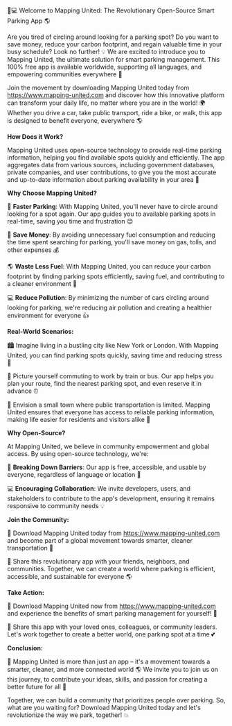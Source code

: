 🚀💻 Welcome to Mapping United: The Revolutionary Open-Source Smart Parking App 🌎

Are you tired of circling around looking for a parking spot? Do you want to save money, reduce your carbon footprint, and regain valuable time in your busy schedule? Look no further! 💡 We are excited to introduce you to Mapping United, the ultimate solution for smart parking management. This 100% free app is available worldwide, supporting all languages, and empowering communities everywhere 🌟

Join the movement by downloading Mapping United today from https://www.mapping-united.com and discover how this innovative platform can transform your daily life, no matter where you are in the world! 🌍 Whether you drive a car, take public transport, ride a bike, or walk, this app is designed to benefit everyone, everywhere 🌎

**How Does it Work?**

Mapping United uses open-source technology to provide real-time parking information, helping you find available spots quickly and efficiently. The app aggregates data from various sources, including government databases, private companies, and user contributions, to give you the most accurate and up-to-date information about parking availability in your area 📍

**Why Choose Mapping United?**

🚗 **Faster Parking**: With Mapping United, you'll never have to circle around looking for a spot again. Our app guides you to available parking spots in real-time, saving you time and frustration 😊

💸 **Save Money**: By avoiding unnecessary fuel consumption and reducing the time spent searching for parking, you'll save money on gas, tolls, and other expenses 💰

🌎 **Waste Less Fuel**: With Mapping United, you can reduce your carbon footprint by finding parking spots efficiently, saving fuel, and contributing to a cleaner environment 🌿

💻 **Reduce Pollution**: By minimizing the number of cars circling around looking for parking, we're reducing air pollution and creating a healthier environment for everyone 👍

**Real-World Scenarios:**

🏙️ Imagine living in a bustling city like New York or London. With Mapping United, you can find parking spots quickly, saving time and reducing stress 🤯

🚂 Picture yourself commuting to work by train or bus. Our app helps you plan your route, find the nearest parking spot, and even reserve it in advance ⏰

👋 Envision a small town where public transportation is limited. Mapping United ensures that everyone has access to reliable parking information, making life easier for residents and visitors alike 🤝

**Why Open-Source?**

At Mapping United, we believe in community empowerment and global access. By using open-source technology, we're:

🌟 **Breaking Down Barriers**: Our app is free, accessible, and usable by everyone, regardless of language or location 🔗

💻 **Encouraging Collaboration**: We invite developers, users, and stakeholders to contribute to the app's development, ensuring it remains responsive to community needs 💡

**Join the Community:**

🤝 Download Mapping United today from https://www.mapping-united.com and become part of a global movement towards smarter, cleaner transportation 🌟

💬 Share this revolutionary app with your friends, neighbors, and communities. Together, we can create a world where parking is efficient, accessible, and sustainable for everyone 🌎

**Take Action:**

📲 Download Mapping United now from https://www.mapping-united.com and experience the benefits of smart parking management for yourself! 🚀

📱 Share this app with your loved ones, colleagues, or community leaders. Let's work together to create a better world, one parking spot at a time 💕

**Conclusion:**

🌟 Mapping United is more than just an app – it's a movement towards a smarter, cleaner, and more connected world 🌎 We invite you to join us on this journey, to contribute your ideas, skills, and passion for creating a better future for all 🤝

Together, we can build a community that prioritizes people over parking. So, what are you waiting for? Download Mapping United today and let's revolutionize the way we park, together! 💥